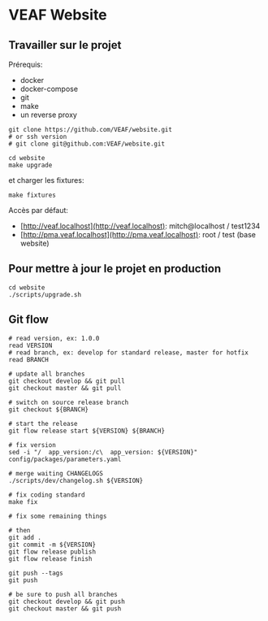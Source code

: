 # VEAF Website

## Travailler sur le projet

Prérequis:
* docker
* docker-compose
* git
* make
* un reverse proxy

```shell
git clone https://github.com/VEAF/website.git
# or ssh version
# git clone git@github.com:VEAF/website.git

cd website
make upgrade  
```

et charger les fixtures:

```shell
make fixtures  
```

Accès par défaut:
* [http://veaf.localhost](http://veaf.localhost): mitch@localhost / test1234
* [http://pma.veaf.localhost](http://pma.veaf.localhost): root / test (base website)

## Pour mettre à jour le projet en production

```shell
cd website
./scripts/upgrade.sh
```

## Git flow

```shell
# read version, ex: 1.0.0
read VERSION
# read branch, ex: develop for standard release, master for hotfix
read BRANCH

# update all branches
git checkout develop && git pull
git checkout master && git pull

# switch on source release branch 
git checkout ${BRANCH}

# start the release
git flow release start ${VERSION} ${BRANCH}

# fix version
sed -i "/  app_version:/c\  app_version: ${VERSION}" config/packages/parameters.yaml

# merge waiting CHANGELOGS
./scripts/dev/changelog.sh ${VERSION}

# fix coding standard
make fix

# fix some remaining things

# then
git add .
git commit -m ${VERSION}
git flow release publish
git flow release finish

git push --tags
git push

# be sure to push all branches
git checkout develop && git push
git checkout master && git push
```
